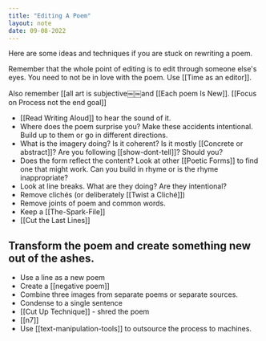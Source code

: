 ```yaml
---
title: "Editing A Poem"
layout: note
date: 09-08-2022
---
```


Here are some ideas and techniques if you are stuck on rewriting a poem.

Remember that the whole point of editing is to edit through someone else's eyes. You need to not be in love with the poem.  Use [[Time as an editor]].  

Also remember [[all art is subjective￼￼and [[Each poem Is New]]. [[Focus on Process not the end goal]]

-   [[Read Writing Aloud]] to hear the sound of it.
-   Where does the poem surprise you? Make these accidents intentional. Build up to them or go in different directions.
-   What is the imagery doing? Is it coherent? Is it mostly [[Concrete or abstract]]? Are you following [[show-dont-tell]]? Should you?
-   Does the form reflect the content? Look at other [[Poetic Forms]] to find one that might work. Can you build in rhyme or is the rhyme inappropriate?
-   Look at line breaks. What are they doing? Are they intentional?
-   Remove clichés (or deliberately [[Twist a Cliché]])
-   Remove joints of poem and common words.
-   Keep a [[The-Spark-File]]
-   [[Cut the Last Lines]]

## Transform the poem and create something new out of the ashes.

-   Use a line as a new poem
-   Create a [[negative poem]]
-   Combine three images from separate poems or separate sources.
-   Condense to a single sentence
-   [[Cut Up Technique]] - shred the poem
-   [[n7]]
-   Use [[text-manipulation-tools]] to outsource the process to machines.



